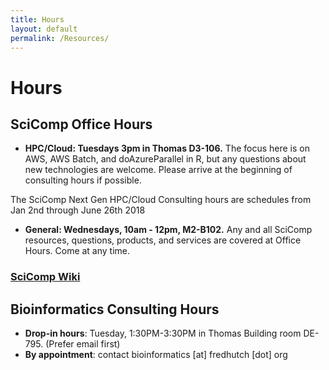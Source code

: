 ```yaml
---
title: Hours
layout: default
permalink: /Resources/
---
```


# Hours

## SciComp Office Hours

- __HPC/Cloud: Tuesdays 3pm in Thomas D3-106.__
The focus here is on AWS, AWS Batch, and doAzureParallel in R​, but any
questions about new technologies are welcome. Please arrive at the
beginning of consulting hours if possible.

The SciComp Next Gen HPC/Cloud Consulting hours are schedules from Jan
2nd through June 26th 2018

- __General: Wednesdays, 10am - 12pm, M2-B102.__
Any and all SciComp resources, questions, products, and services are covered at Office Hours. Come at any time.

### [SciComp Wiki](https://teams.fhcrc.org/sites/citwiki/SciComp/)

## Bioinformatics Consulting Hours
- __Drop-in hours__: Tuesday, 1:30PM-3:30PM in Thomas Building room DE-795. (Prefer email first) 
- __By appointment__: contact bioinformatics [at] fredhutch [dot] org

